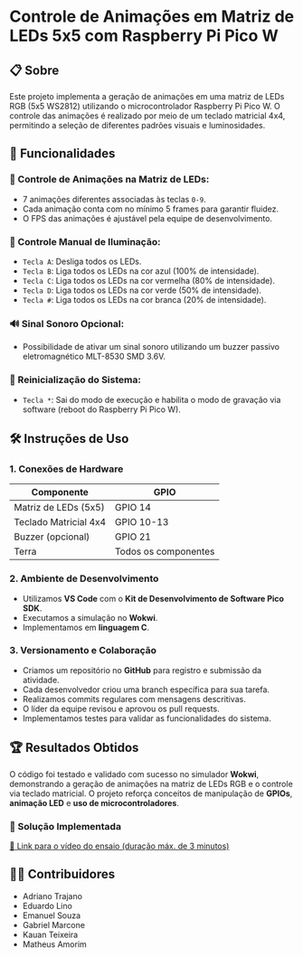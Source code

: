 # Controle de Animações em Matriz de LEDs 5x5 com Raspberry Pi Pico W

## 📋 Sobre
Este projeto implementa a geração de animações em uma matriz de LEDs RGB (5x5 WS2812) utilizando o microcontrolador Raspberry Pi Pico W. O controle das animações é realizado por meio de um teclado matricial 4x4, permitindo a seleção de diferentes padrões visuais e luminosidades.

## 🚀 Funcionalidades

### 🎨 Controle de Animações na Matriz de LEDs:
- 7 animações diferentes associadas às teclas `0-9`.
- Cada animação conta com no mínimo 5 frames para garantir fluidez.
- O FPS das animações é ajustável pela equipe de desenvolvimento.

### 🌈 Controle Manual de Iluminação:
- `Tecla A`: Desliga todos os LEDs.
- `Tecla B`: Liga todos os LEDs na cor azul (100% de intensidade).
- `Tecla C`: Liga todos os LEDs na cor vermelha (80% de intensidade).
- `Tecla D`: Liga todos os LEDs na cor verde (50% de intensidade).
- `Tecla #`: Liga todos os LEDs na cor branca (20% de intensidade).

### 🔊 Sinal Sonoro Opcional:
- Possibilidade de ativar um sinal sonoro utilizando um buzzer passivo eletromagnético MLT-8530 SMD 3.6V.

### 🔄 Reinicialização do Sistema:
- `Tecla *`: Sai do modo de execução e habilita o modo de gravação via software (reboot do Raspberry Pi Pico W).

## 🛠️ Instruções de Uso

### 1. Conexões de Hardware

| Componente             | GPIO |
|------------------------|------|
| Matriz de LEDs (5x5)  | GPIO 14 |
| Teclado Matricial 4x4 | GPIO 10-13 |
| Buzzer (opcional)     | GPIO 21 |
| Terra                 | Todos os componentes |

### 2. Ambiente de Desenvolvimento
- Utilizamos **VS Code** com o **Kit de Desenvolvimento de Software Pico SDK**.
- Executamos a simulação no **Wokwi**.
- Implementamos em **linguagem C**.

### 3. Versionamento e Colaboração
- Criamos um repositório no **GitHub** para registro e submissão da atividade.
- Cada desenvolvedor criou uma branch específica para sua tarefa.
- Realizamos commits regulares com mensagens descritivas.
- O líder da equipe revisou e aprovou os pull requests.
- Implementamos testes para validar as funcionalidades do sistema.

## 🏆 Resultados Obtidos

O código foi testado e validado com sucesso no simulador **Wokwi**, demonstrando a geração de animações na matriz de LEDs RGB e o controle via teclado matricial. O projeto reforça conceitos de manipulação de **GPIOs**, **animação LED** e **uso de microcontroladores**.

### 🎥 Solução Implementada

[🔗 Link para o vídeo do ensaio (duração máx. de 3 minutos)](https://drive.google.com/file/d/1zuRzge1zHnsWBxX6Bay-etaF1Xp1IqG-/view?usp=sharing)

## 👨‍💻 Contribuidores
- Adriano Trajano
- Eduardo Lino
- Emanuel Souza
- Gabriel Marcone
- Kauan Teixeira
- Matheus Amorim

